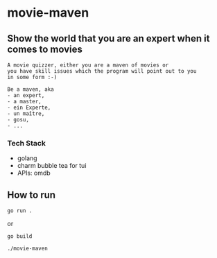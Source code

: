 # movie-maven

## Show the world that you are an expert when it comes to movies

    A movie quizzer, either you are a maven of movies or 
    you have skill issues which the program will point out to you 
    in some form :-)

    Be a maven, aka
    - an expert, 
    - a master, 
    - ein Experte, 
    - un maître, 
    - gosu, 
    - ...

### Tech Stack

- golang
- charm bubble tea for tui
- APIs: omdb

## How to run

    go run . 

or 

    go build

    ./movie-maven
